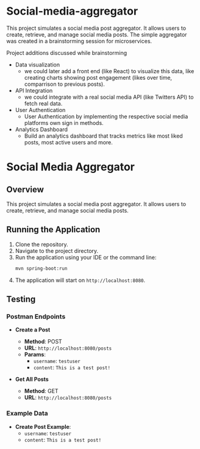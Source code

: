 # Social-media-aggregator
This project simulates a social media post aggregator. It allows users to create, retrieve, and manage social media posts.
The simple aggregator was created in a brainstorming session for microservices. 

Project additions discussed while brainstorming
* Data visualization
  - we could later add a front end (like React) to visualize this data, like creating charts showing post engagement (likes over time, comparrison to previous posts).
* API Integration
  - we could integrate with a real social media API (like Twitters API) to fetch real data.
* User Authentication
  - User Authentication by implementing the respective social media platforms own sign in methods.
* Analytics Dashboard
  - Build an analytics dashboard that tracks metrics like most liked posts, most active users and more. 

# Social Media Aggregator

## Overview
This project simulates a social media post aggregator. It allows users to create, retrieve, and manage social media posts.

## Running the Application
1. Clone the repository.
2. Navigate to the project directory.
3. Run the application using your IDE or the command line:
    ```sh
    mvn spring-boot:run
    ```
4. The application will start on `http://localhost:8080`.

## Testing
### Postman Endpoints
- **Create a Post**
    - **Method**: POST
    - **URL**: `http://localhost:8080/posts`
    - **Params**:
        - `username`: `testuser`
        - `content`: `This is a test post!`

- **Get All Posts**
    - **Method**: GET
    - **URL**: `http://localhost:8080/posts`

### Example Data
- **Create Post Example**:
    - `username`: `testuser`
    - `content`: `This is a test post!`
